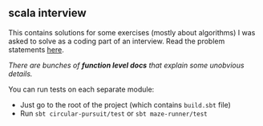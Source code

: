 ## scala interview

This contains solutions for some exercises (mostly about algorithms) I was asked to solve as a coding part of an interview.
Read the problem statements [here](https://github.com/nalkuatov/scala-interview/blob/master/problem_statements.txt).

*There are bunches of **function level docs** that explain some unobvious details.*

You can run tests on each separate module: 
 * Just go to the root of the project (which contains `build.sbt` file)
 * Run `sbt circular-pursuit/test` or `sbt maze-runner/test`
